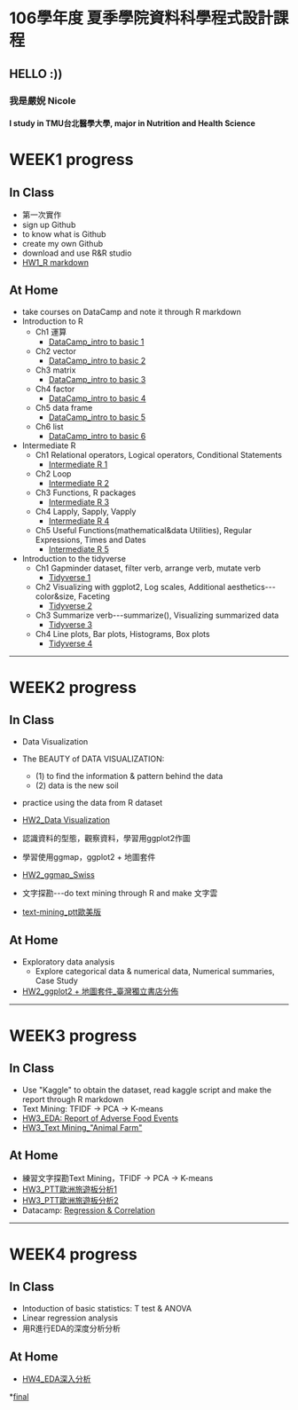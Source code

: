 ﻿# 106學年度 夏季學院資料科學程式設計課程
## HELLO :))
### 我是嚴婗 Nicole 
#### I study in TMU台北醫學大學, major in Nutrition and Health Science 

# WEEK1 progress
## In Class
* 第一次實作
* sign up Github
* to know what is Github
* create my own Github
* download and use R&R studio
* [HW1_R markdown](https://nicoleyen.github.io/ex1/WEEK1/HW1.html)

## At Home
* take courses on DataCamp and note it through R markdown
* Introduction to R
	* Ch1 運算  
		* [DataCamp_intro to basic 1](https://nicoleyen.github.io/ex1/WEEK1/HW1_data_camp-Intro_to_basics.html)
	* Ch2 vector
		* [DataCamp_intro to basic 2](https://nicoleyen.github.io/ex1/WEEK1/HW1_datacamp-Intro_to_basics2.html)
	* Ch3 matrix 
		* [DataCamp_intro to basic 3](https://nicoleyen.github.io/ex1/WEEK1/HW1_datacamp-Intro_to_basics3.html)
	* Ch4 factor
		* [DataCamp_intro to basic 4](https://nicoleyen.github.io/ex1/WEEK1/HW1_datacamp-Intro_to_basic4.html)
	* Ch5 data frame 
		* [DataCamp_intro to basic 5](https://nicoleyen.github.io/ex1/WEEK1/HW1_datacamp-Intro_to_basics5.html)
	* Ch6 list
		* [DataCamp_intro to basic 6](https://nicoleyen.github.io/ex1/WEEK1/HW1_datacamp-Intro_to_basics6.html)
* Intermediate R
	* Ch1 Relational operators, Logical operators, Conditional Statements
		* [Intermediate R 1](https://nicoleyen.github.io/ex1/WEEK1/intermediate_R.html)
	* Ch2 Loop
		* [Intermediate R 2](https://nicoleyen.github.io/ex1/WEEK1/intermediate_R_2.html)
	* Ch3 Functions, R packages
		* [Intermediate R 3](https://nicoleyen.github.io/ex1/WEEK1/intermediate_R_3.html)
	* Ch4 Lapply, Sapply, Vapply
		* [Intermediate R 4](https://nicoleyen.github.io/ex1/WEEK1/intermediate_R_4.html)
	* Ch5 Useful Functions(mathematical&data Utilities), Regular Expressions, Times and Dates
		* [Intermediate R 5](https://nicoleyen.github.io/ex1/WEEK1/intermediate_R_5.html)
* Introduction to the tidyverse
	* Ch1 Gapminder dataset, filter verb, arrange verb, mutate verb
		* [Tidyverse 1](https://nicoleyen.github.io/ex1/WEEK1/tidyverse1.html)
	* Ch2 Visualizing with ggplot2, Log scales, Additional aesthetics---color&size, Faceting
		* [Tidyverse 2](https://nicoleyen.github.io/ex1/WEEK1/tidyverse2.html)
	* Ch3 Summarize verb---summarize(), Visualizing summarized data
		* [Tidyverse 3](https://nicoleyen.github.io/ex1/WEEK1/tidyverse3.html)
	* Ch4 Line plots, Bar plots, Histograms, Box plots
		* [Tidyverse 4](https://nicoleyen.github.io/ex1/WEEK1/tidyverse4.html)

---
# WEEK2 progress
## In Class
* Data Visualization
* The BEAUTY of DATA VISUALIZATION:
	- (1) to find the information & pattern behind the data 
	- (2) data is the new soil
* practice using the data from R dataset
* [HW2_Data Visualization](https://nicoleyen.github.io/ex1/WEEK2_HOME/Data_Visualization_new.html)
* 認識資料的型態，觀察資料，學習用ggplot2作圖
* 學習使用ggmap，ggplot2 + 地圖套件
* [HW2_ggmap_Swiss](https://nicoleyen.github.io/ex1/WEEK2/try.html)


* 文字探勘---do text mining through R and make 文字雲
* [text-mining_ptt歐美版](https://nicoleyen.github.io/ex1/WEEK2/ppt_search.html)

## At Home
* Exploratory data analysis​
	- Explore categorical data & numerical data, Numerical summaries, Case Study
* [HW2_ggplot2 + 地圖套件_臺灣獨立書店分佈](https://nicoleyen.github.io/ex1/WEEK2/tw2.html)
---
# WEEK3 progress
## In Class
* Use "Kaggle" to obtain the dataset, read kaggle script and make the report through R markdown
* Text Mining:  TFIDF -> PCA -> K-means
* [HW3_EDA: Report of Adverse Food Events](https://nicoleyen.github.io/ex1/WEEK3/Report_of_Adverse_Food_Events.html)
* [HW3_Text Mining_"Animal Farm"](https://nicoleyen.github.io/ex1/WEEK3/HW3.html)
## At Home
* 練習文字探勘Text Mining，TFIDF -> PCA -> K-means
* [HW3_PTT歐洲旅遊板分析1](https://nicoleyen.github.io/ex1/WEEK3/ppttextmining.html)
* [HW3_PTT歐洲旅遊板分析2](https://nicoleyen.github.io/ex1/WEEK3/ppttextmining_2.html)
* Datacamp: [Regression & Correlation](https://nicoleyen.github.io/ex1/WEEK3/Correlation_Regression.html)
---
# WEEK4 progress
## In Class
* Intoduction of basic statistics: T test & ANOVA
* Linear regression analysis
* 用R進行EDA的深度分析分析
## At Home
* [HW4_EDA深入分析](https://nicoleyen.github.io/ex1/WEEK4/hw4.html)


*[final](https://nicoleyen.github.io/ex2/final1.html)
